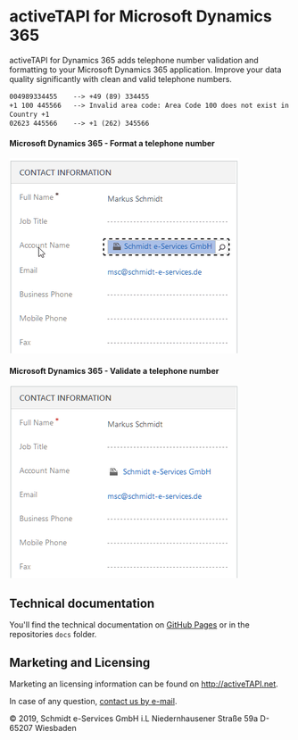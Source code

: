 

# activeTAPI for Microsoft Dynamics 365

activeTAPI for Dynamics 365 adds telephone number validation and formatting to your Microsoft Dynamics 365 application. Improve your data quality significantly with clean and valid telephone numbers.

```
004989334455	-->	+49 (89) 334455
+1 100 445566	-->	Invalid area code: Area Code 100 does not exist in Country +1
02623 445566	-->	+1 (262) 345566
```

#### Microsoft Dynamics 365 - Format a telephone number

![contactFormatNumber](README.assets/contactFormatNumber.gif)

#### Microsoft Dynamics 365 - Validate a telephone number

![contactFormatNumber02](README.assets/contactFormatNumber02.gif)

## Technical documentation

You'll find the technical documentation on [GitHub Pages](https://schmidteservices.github.io/activeTAPI-Dyn365/) or in the repositories `docs` folder.

## Marketing and Licensing

Marketing an licensing information can be found on http://activeTAPI.net.

In case of any question, [contact us by e-mail](mailto:support@activeTAPI.net).

&copy; 2019, Schmidt e-Services GmbH i.L
Niedernhausener Straße 59a
D-65207 Wiesbaden
